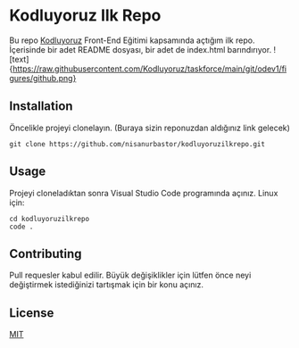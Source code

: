 # Kodluyoruz Ilk Repo
Bu repo [Kodluyoruz](https://kodluyoruz.org/) Front-End Eğitimi kapsamında açtığım ilk repo. İçerisinde bir adet README dosyası, bir adet de index.html barındırıyor.
![text]{https://raw.githubusercontent.com/Kodluyoruz/taskforce/main/git/odev1/figures/github.png}

## Installation
Öncelikle projeyi clonelayın. (Buraya sizin reponuzdan aldığınız link gelecek)

```
git clone https://github.com/nisanurbastor/kodluyoruzilkrepo.git
```

## Usage
Projeyi cloneladıktan sonra Visual Studio Code programında açınız.
Linux için:

```
cd kodluyoruzilkrepo
code .
```

## Contributing
Pull requesler kabul edilir. Büyük değişiklikler için lütfen önce neyi değiştirmek istediğinizi tartışmak için bir konu açınız.

## License
[MIT](https://choosealicense.com/licenses/mit/)


